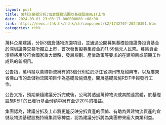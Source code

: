 ```yaml
---
layout: post
title: 萬科企業擬分拆3個倉儲物流園以基礎設施REIT上市
date: 2024-03-01 23:03:17.000000000 +08:00
link: https://news.rthk.hk/rthk/ch/component/k2/1742707-20240301.htm
categories: rthk
---
```


萬科企業建議，分拆3個倉儲物流園項目，並通過公開募集基礎設施證券投資基金於深圳證券交易所獨立上市，首次發售擬募集資金約11.59億元人民幣。募集資金淨額將用於符合國家重大戰略、發展規劃、產業政策等要求的在建項目或前期工作成熟的新項目。

公告指，萬科擬以萬緯物流擁有的3個分別位於浙江省湖州市及紹興市，以及廣東省佛山市的倉儲物流園項目作為基礎設施資產，開展基礎設施REIT申報發行工作。

公告又指，預期緊隨建議分拆完成後，公司將透過萬緯物流或其關連實體，於基礎設施REIT的已發行基金份額中擁有至少20%的權益。

集團認為，建議分拆及上市將更能反映分拆資產的價值、有助為興建物流資產的倉儲及物流基礎設施持續集資等裨益，認為建議分拆將為集團帶來龐大商業利益。
